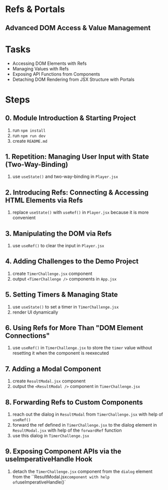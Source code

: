 # Refs & Portals

## Advanced DOM Access & Value Management

# Tasks

- Accessing DOM Elements with Refs
- Managing Values with Refs
- Exposing API Functions from Components
- Detaching DOM Rendering from JSX Structure with Portals

# Steps

## 0. Module Introduction & Starting Project

1. run `npm install`
2. run `npm run dev`
3. create `README.md`

## 1. Repetition: Managing User Input with State (Two-Way-Binding)

1. use `useState()` and two-way-binding in `Player.jsx`

## 2. Introducing Refs: Connecting & Accessing HTML Elements via Refs

1. replace `useState()` with `useRef()` in `Player.jsx` because it is more convenient

## 3. Manipulating the DOM via Refs

1. use `useRef()` to clear the input in `Player.jsx`

## 4. Adding Challenges to the Demo Project

1. create `TimerChallenge.jsx` component
2. output `<TimerChallenge />` components in `App.jsx`

## 5. Setting Timers & Managing State

1. use `useState()` to set a timer in `TimerChallenge.jsx`
2. render UI dynamically

## 6. Using Refs for More Than "DOM Element Connections"

1. use `useRef()` in `TimerChallenge.jsx` to store the `timer` value without resetting it when the component is reexecuted

## 7. Adding a Modal Component

1. create `ResultModal.jsx` component
2. output the `<ResultModal />` component in `TimerChallenge.jsx`

## 8. Forwarding Refs to Custom Components

1. reach out the dialog in `ResultModal` from `TimerChallenge.jsx` with help of `useRef()`
2. forward the ref defined in `TimerChallenge.jsx` to the dialog element in `ResultModal.jsx` with help of the `forwardRef` function
3. use this dialog in `TimerChallenge.jsx`

## 9. Exposing Component APIs via the useImperativeHandle Hook

1. detach the `TimerChallenge.jsx` component from the `dialog` element from the ``ResultModal.jsx` component with help of `useImperativeHandle()`
